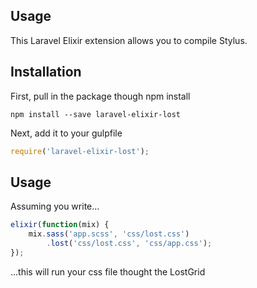 ## Usage

This Laravel Elixir extension allows you to compile Stylus.

## Installation

First, pull in the package though npm install

```
npm install --save laravel-elixir-lost
```

Next, add it to your gulpfile

```js
require('laravel-elixir-lost');
```

## Usage

Assuming you write...

```js
elixir(function(mix) {
	mix.sass('app.scss', 'css/lost.css')
		.lost('css/lost.css', 'css/app.css');
});
```

...this will run your css file thought the LostGrid
